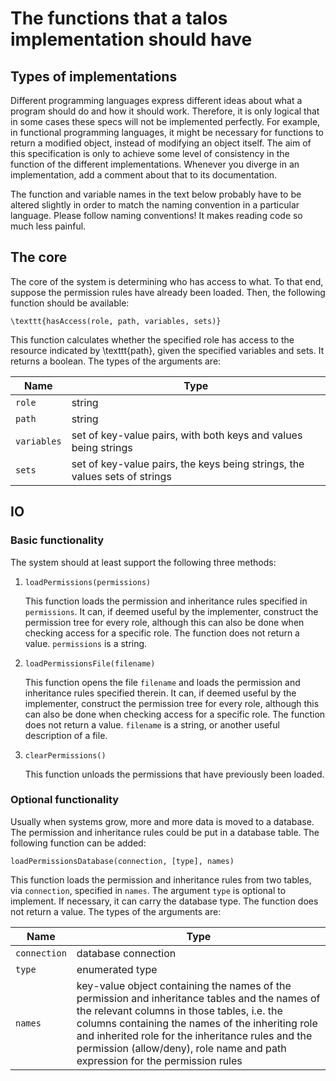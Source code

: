 # The functions that a talos implementation should have

## Types of implementations
Different programming languages express different ideas about what a program should do and how it should work. Therefore, it is only logical that in some cases these specs will not be implemented perfectly. For example, in functional programming languages, it might be necessary for functions to return a modified object, instead of modifying an object itself. The aim of this specification is only to achieve some level of consistency in the function of the different implementations. Whenever you diverge in an implementation, add a comment about that to its documentation.

The function and variable names in the text below probably have to be altered slightly in order to match the naming convention in a particular language. Please follow naming conventions! It makes reading code so much less painful.

## The core
The core of the system is determining who has access to what. To that end, suppose the permission rules have already been loaded. Then, the following function should be available:

```
\texttt{hasAccess(role, path, variables, sets)}
```

This function calculates whether the specified role has access to the resource indicated by \texttt{path}, given the specified variables and sets. It returns a boolean. The types of the arguments are:

| Name        | Type                                                                       |
| ----------- | -------------------------------------------------------------------------- |
| `role`      | string                                                                     |
| `path`      | string                                                                     |
| `variables` | set of key-value pairs, with both keys and values being strings            |
| `sets`      | set of key-value pairs, the keys being strings, the values sets of strings |
	
## IO
### Basic functionality
The system should at least support the following three methods:

1. ```loadPermissions(permissions)```

	This function loads the permission and inheritance rules specified in `permissions`. It can, if deemed useful by the implementer, construct the permission tree for every role, although this can also be done when checking access for a specific role. The function does not return a value. `permissions` is a string.

2. ```loadPermissionsFile(filename)```

	This function opens the file `filename` and loads the permission and inheritance rules specified therein. It can, if deemed useful by the implementer, construct the permission tree for every role, although this can also be done when checking access for a specific role. The function does not return a value. `filename` is a string, or another useful description of a file.

3. ```clearPermissions()```

	This function unloads the permissions that have previously been loaded.

### Optional functionality
Usually when systems grow, more and more data is moved to a database. The permission and inheritance rules could be put in a database table. The following function can be added:

```loadPermissionsDatabase(connection, [type], names)```

This function loads the permission and inheritance rules from two tables, via `connection`, specified in `names`. The argument `type` is optional to implement. If necessary, it can carry the database type. The function does not return a value. The types of the arguments are:

| Name         | Type                |
| ------------ | ------------------- |
| `connection` | database connection |
| `type`       | enumerated type     |
| `names`      | key-value object containing the names of the permission and inheritance tables and the names of the relevant columns in those tables, i.e. the columns containing the names of the inheriting role and inherited role for the inheritance rules and the permission (allow/deny), role name and path expression for the permission rules |

